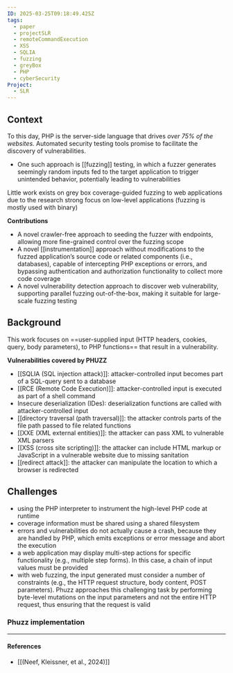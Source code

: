 ```yaml
---
ID: 2025-03-25T09:18:49.425Z
tags:
  - paper
  - projectSLR
  - remoteCommandExecution
  - XSS
  - SQLIA
  - fuzzing
  - greyBox
  - PHP
  - cyberSecurity
Project:
  - SLR
---
```

## Context

To this day, PHP is the server-side language that drives *over 75% of the websites.* Automated security testing tools promise to facilitate the discovery of vulnerabilities.
- One such approach is [[fuzzing]] testing, in which a fuzzer generates seemingly random inputs fed to the target application to trigger unintended behavior, potentially leading to vulnerabilities

Little work exists on grey box coverage-guided fuzzing to web applications due to the research strong focus on low-level applications (fuzzing is mostly used with binary)

**Contributions**
- A novel crawler-free approach to seeding the fuzzer with endpoints, allowing more fine-grained control over the fuzzing scope
- A novel [[instrumentation]] approach without modifications to the fuzzed application’s source code or related components (i.e., databases), capable of intercepting PHP exceptions or errors, and bypassing authentication and authorization functionality to collect more code coverage
- A novel vulnerability detection approach to discover web vulnerability, supporting parallel fuzzing out-of-the-box, making it suitable for large-scale fuzzing testing
## Background

This work focuses on ==user-supplied input (HTTP headers, cookies, query, body parameters), to PHP functions== that result in a vulnerability.

**Vulnerabilities covered by PHUZZ**
- [[SQLIA (SQL injection attack)]]: attacker-controlled input becomes part of a SQL-query sent to a database
- [[RCE (Remote Code Execution)]]: attacker-controlled input is executed as part of a shell command
- Insecure deserialization (IDes):  deserialization functions are called with attacker-controlled input
- [[directory traversal (path traversal)]]: the attacker controls parts of the file path passed to file related functions
- [[XXE (XML external entities)]]: the attacker can pass XML to vulnerable XML parsers
- [[XSS (cross site scripting)]]: the attacker can include HTML markup or JavaScript in a vulnerable website due to missing sanitation
- [[redirect attack]]: the attacker can manipulate the location to which a browser is redirected

## Challenges 

- using the PHP interpreter to instrument the high-level PHP code at runtime
- coverage information must be shared using a shared filesystem
- errors and vulnerabilities do not actually cause a crash, because they are handled by PHP, which emits exceptions or error message and abort the execution
- a web application may display multi-step actions for specific functionality (e.g., multiple step forms). In this case, a chain of input values must be provided
- with web fuzzing, the input generated must consider a number of constraints (e.g., the HTTP request structure, body content, POST parameters). Phuzz approaches this challenging task by performing byte-level mutations on the input parameters and not the entire HTTP request, thus ensuring that the request is valid

### Phuzz implementation

---
#### References
- [[(Neef, Kleissner, et al., 2024)]]
